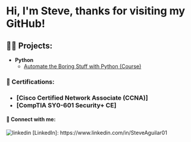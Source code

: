 <h1>Hi, I'm Steve, thanks for visiting my GitHub! <br/>

<h2>👨‍💻 Projects:</h2>
  
- <b>Python</b>
  - [Automate the Boring Stuff with Python (Course)](https://github.com/SteveAguilar01/Automate)
  
<h3>📃 Certifications:<h3>
  
  - [Cisco Certified Network Associate (CCNA)]
  - [CompTIA SY0-601 Security+ CE]
  
<h4>🤳 Connect with me:</h4>
  <p>
    <img src="https://i.stack.imgur.com/gVE0j.png" alt="linkedin">
    [LinkedIn]: https://www.linkedin.com/in/SteveAguilar01
  </a> &nbsp;

<!--
**SteveAguilar01/SteveAguilar01** is a ✨ _special_ ✨ repository because its `README.md` (this file) appears on your GitHub profile.

Here are some ideas to get you started:

- 🔭 I’m currently working on Python - automate the boring stuff course/book
- 🌱 I’m currently learning threat analysis with ethical hacking labs
- 👯 I’m looking to collaborate on 
- 🤔 I’m looking for help with
- 📫 How to reach me: Email, phone or Linkedin
